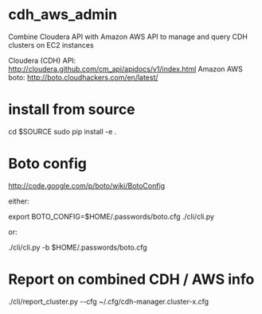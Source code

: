 cdh_aws_admin
=============

Combine Cloudera API with Amazon AWS API to manage and query CDH clusters on EC2 instances

Cloudera (CDH) API: http://cloudera.github.com/cm_api/apidocs/v1/index.html
Amazon AWS boto: http://boto.cloudhackers.com/en/latest/


install from source
=============
cd $SOURCE
sudo pip install -e .


Boto config
==============
http://code.google.com/p/boto/wiki/BotoConfig

either:

   export BOTO_CONFIG=$HOME/.passwords/boto.cfg
   ./cli/cli.py 

or:

   ./cli/cli.py -b $HOME/.passwords/boto.cfg
   
   
Report on combined CDH / AWS info
==============   
./cli/report_cluster.py --cfg ~/.cfg/cdh-manager.cluster-x.cfg   